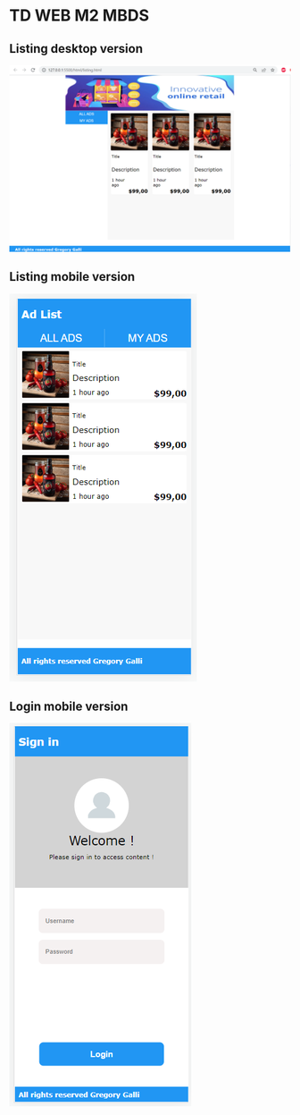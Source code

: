 # TD WEB M2 MBDS

## Listing desktop version
![Listing dekstop version](./screenshots%20results/Listing-desktop.PNG)

## Listing mobile version

![Listing mobile version](./screenshots%20results/Listing-mobile.PNG)

## Login mobile version

![Login mobile version](./screenshots%20results/Login-mobile.PNG)